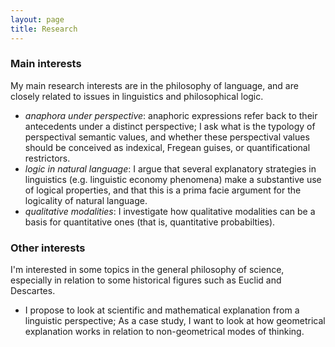 ```yaml
---
layout: page
title: Research
---
```


### Main interests 

My main research interests are in the philosophy of language, and are closely related to issues in linguistics and philosophical logic.  

+ *anaphora under perspective*: anaphoric expressions refer back to their antecedents under a distinct perspective; I ask what is the typology of perspectival semantic values, and whether these perspectival values should be conceived as indexical, Fregean guises, or quantificational restrictors. 
+ *logic in natural language*: I argue that several explanatory strategies in linguistics (e.g. linguistic economy phenomena) make a substantive use of logical properties, and that this is a prima facie argument for the logicality of natural language.
+ *qualitative modalities*: I investigate how qualitative modalities can be a basis for quantitative ones (that is, quantitative probabilties). 


### Other interests

I'm interested in some topics in the general philosophy of science, especially in relation to some historical figures such as Euclid and Descartes. 

+ I propose to look at scientific and mathematical explanation from a linguistic perspective; As a case study, I want to look at how geometrical explanation works in relation to non-geometrical modes of thinking. 

